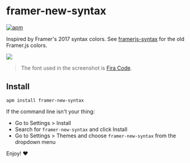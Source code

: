 # framer-new-syntax

[![apm](https://img.shields.io/apm/dm/framer-new-syntax.svg?style=flat)](https://atom.io/packages/framer-new-syntax)

Inspired by Framer's 2017 syntax colors. See [framerjs-syntax](https://atom.io/themes/framerjs-syntax) for the old Framer.js colors.

![](http://i.imgur.com/sp4mtx0.png)

>The font used in the screenshot is [Fira Code](https://github.com/tonsky/FiraCode).

## Install

```
apm install framer-new-syntax
```

If the command line isn't your thing:

- Go to Settings > Install
- Search for `framer-new-syntax` and click Install
- Go to Settings > Themes and choose `framer-new-syntax` from the dropdown menu

Enjoy! :heart:
